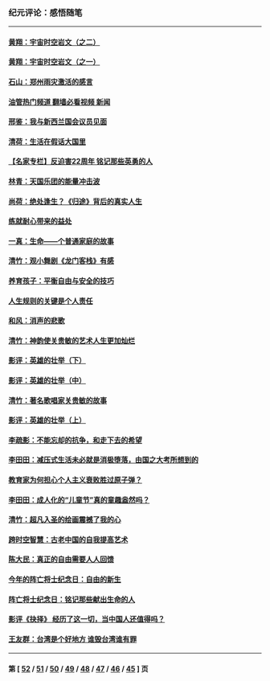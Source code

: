 ### 纪元评论：感悟随笔
---
#### [黄翔：宇宙时空岩文（之二）](../../pages/nsc1035/n13141116.md?08090330) 
#### [黄翔：宇宙时空岩文（之一）](../../pages/nsc1035/n13140355.md?08090330) 
#### [石山：郑州雨灾激活的感言](../../pages/nsc1035/n13135372.md?08090330) 
#### [油管热门频道 翻墙必看视频 新闻](ok?08090330)
#### [邢鉴：我与新西兰国会议员见面](../../pages/nsc1035/n13111626.md?08090330) 
#### [清荷：生活在假话大国里](../../pages/nsc1035/n13103916.md?08090330) 
#### [【名家专栏】反迫害22周年 铭记那些英勇的人](../../pages/nsc1035/n13102771.md?08090330) 
#### [林青：天国乐团的能量冲击波](../../pages/nsc1035/n13099634.md?08090330) 
#### [尚荷：绝处逢生？《归途》背后的真实人生](../../pages/nsc1035/n13099470.md?08090330) 
#### [练就耐心带来的益处](../../pages/nsc1035/n13081876.md?08090330) 
#### [一真：生命——个普通家庭的故事](../../pages/nsc1035/n13075782.md?08090330) 
#### [清竹：观小舞剧《龙门客栈》有感](../../pages/nsc1035/n13069850.md?08090330) 
#### [养育孩子：平衡自由与安全的技巧](../../pages/nsc1035/n13054510.md?08090330) 
#### [人生规则的关键是个人责任](../../pages/nsc1035/n13053252.md?08090330) 
#### [和风：消声的悲歌](../../pages/nsc1035/n13051994.md?08090330) 
#### [清竹：神韵使关贵敏的艺术人生更加灿烂](../../pages/nsc1035/n13038731.md?08090330) 
#### [影评：英雄的壮举（下）](../../pages/nsc1035/n13027438.md?08090330) 
#### [影评：英雄的壮举（中）](../../pages/nsc1035/n13027244.md?08090330) 
#### [清竹：著名歌唱家关贵敏的故事](../../pages/nsc1035/n13025435.md?08090330) 
#### [影评：英雄的壮举（上）](../../pages/nsc1035/n13024688.md?08090330) 
#### [李疏影：不能忘却的抗争，和走下去的希望](../../pages/nsc1035/n13022097.md?08090330) 
#### [李田田：减压式生活未必就是消极堕落，由国之大考所想到的](../../pages/nsc1035/n13017621.md?08090330) 
#### [教育家为何担心个人主义衰败胜过原子弹？](../../pages/nsc1035/n13002969.md?08090330) 
#### [李田田：成人化的“儿童节”真的童趣盎然吗？](../../pages/nsc1035/n13000386.md?08090330) 
#### [清竹：超凡入圣的绘画震撼了我的心](../../pages/nsc1035/n12993985.md?08090330) 
#### [跨时空智慧：古老中国的自我提高艺术](../../pages/nsc1035/n12988506.md?08090330) 
#### [陈大民：真正的自由需要人人回馈](../../pages/nsc1035/n12990148.md?08090330) 
#### [今年的阵亡将士纪念日：自由的新生](../../pages/nsc1035/n12989540.md?08090330) 
#### [阵亡将士纪念日：铭记那些献出生命的人](../../pages/nsc1035/n12985418.md?08090330) 
#### [影评《抉择》 经历了这一切，当中国人还值得吗？](../../pages/nsc1035/n12983029.md?08090330) 
#### [王友群：台湾是个好地方 谁毁台湾谁有罪](../../pages/nsc1035/n12977761.md?08090330) 

---
#### 第 [ [52](./52.md?08090330) / [51](./51.md?08090330) / [50](./50.md?08090330) / [49](./49.md?08090330) / [48](./48.md?08090330) / [47](./47.md?08090330) / [46](./46.md?08090330) / [45](./45.md?08090330) ] 页
